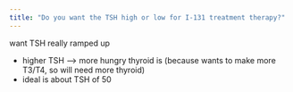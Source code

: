 ```yaml
---
title: "Do you want the TSH high or low for I-131 treatment therapy?"
---
```

want TSH really ramped up
- higher TSH --&gt; more hungry thyroid is (because wants to make more T3/T4, so will need more thyroid)
- ideal is about TSH of 50

